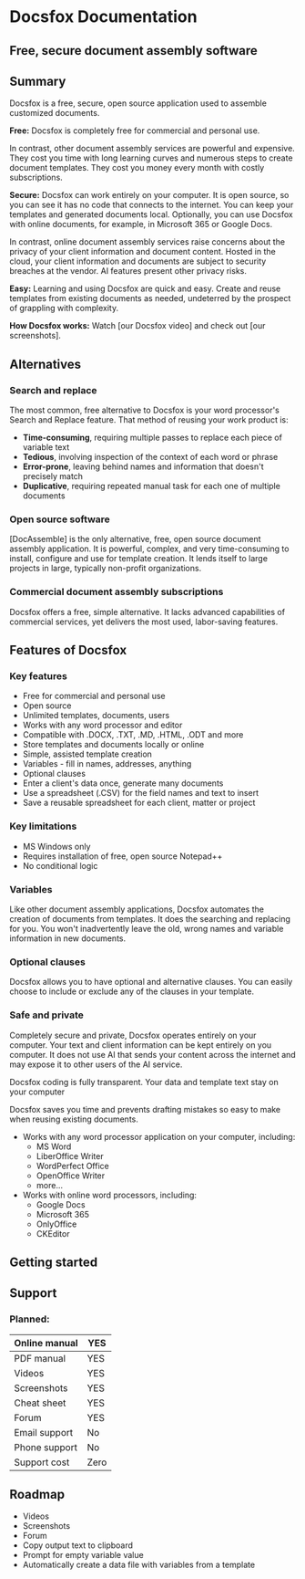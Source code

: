 # Docsfox Documentation
## Free, secure document assembly software

## Summary

Docsfox is a free, secure, open source application used to assemble customized documents.

**Free:** Docsfox is completely free for commercial and personal use.

In contrast, other document assembly services are powerful and expensive. They cost you time with long learning curves and numerous steps to create document templates. They cost you money every month with costly subscriptions. 

**Secure:** Docsfox can work entirely on your computer. It is open source, so you can see it has no code that connects to the internet. You can keep your templates and generated documents local. Optionally, you can use Docsfox with online documents, for example, in Microsoft 365 or Google Docs.

In contrast, online document assembly services raise concerns about the privacy of your client information and document content. Hosted in the cloud, your client information and documents are subject to security breaches at the vendor. AI features present other privacy risks.

**Easy:** Learning and using Docsfox are quick and easy. Create and reuse templates from existing documents as needed, undeterred by the prospect of grappling with complexity.

**How Docsfox works:** Watch [our Docsfox video] and check out [our screenshots].
## Alternatives
### Search and replace

The most common, free alternative to Docsfox is your word processor's Search and Replace feature. That method of reusing your work product is:
- **Time-consuming**, requiring multiple passes to replace each piece of variable text
- **Tedious**, involving inspection of the context of each word or phrase
- **Error-prone**, leaving behind names and information that doesn't precisely match
- **Duplicative**, requiring repeated manual task for each one of multiple documents
### Open source software

[DocAssemble] is the only alternative, free, open source document assembly application. It is powerful, complex, and very time-consuming to install, configure and use for template creation. It lends itself to large projects in large, typically non-profit organizations.
### Commercial document assembly subscriptions

Docsfox offers a free, simple alternative. It lacks advanced capabilities of commercial services, yet delivers the most used, labor-saving features.
## Features of Docsfox
### Key features
- Free for commercial and personal use
- Open source
- Unlimited templates, documents, users
- Works with any word processor and editor
- Compatible with .DOCX, .TXT, .MD, .HTML, .ODT and more
- Store templates and documents locally or online
- Simple, assisted template creation
- Variables - fill in names, addresses, anything
- Optional clauses
- Enter a client's data once, generate many documents
- Use a spreadsheet (.CSV) for the field names and text to insert
- Save a reusable spreadsheet for each client, matter or project
### Key limitations
- MS Windows only
- Requires installation of free, open source Notepad++
- No conditional logic
### Variables

Like other document assembly applications, Docsfox automates the creation of documents from templates. It does the searching and replacing for you. You won't inadvertently leave the old, wrong names and variable information in new documents.
### Optional clauses

Docsfox allows you to have optional and alternative clauses. You can easily choose to include or exclude any of the clauses in your template.
### Safe and private

Completely secure and private, Docsfox operates entirely on your computer. Your text and client information can be kept entirely on you computer.  It does not use AI that sends your content across the internet and may expose it to other users of the AI service.

Docsfox coding is fully transparent. Your data and template text stay on your computer

Docsfox saves you time and prevents drafting mistakes so easy to make when reusing existing documents.






- Works with any word processor application on your computer, including:
	- MS Word
	- LiberOffice Writer
	- WordPerfect Office
	- OpenOffice Writer
	- more...
- Works with online word processors, including:
	- Google Docs
	- Microsoft 365
	- OnlyOffice
	- CKEditor

## Getting started
## Support
### Planned:

| Online manual | YES  |
| ------------- | ---- |
| PDF manual    | YES  |
| Videos        | YES  |
| Screenshots   | YES  |
| Cheat sheet   | YES  |
| Forum         | YES  |
| Email support | No   |
| Phone support | No   |
| Support cost  | Zero |

## Roadmap
- Videos
- Screenshots
- Forum
- Copy output text to clipboard
- Prompt for empty variable value
- Automatically create a data file with variables from a template
